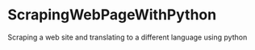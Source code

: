 # ScrapingWebPageWithPython
 Scraping a web site and translating to a different language using python
